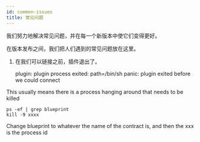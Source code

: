 ```yaml
---
id: common-issues
title: 常见问题
---
```

我们努力地解决常见问题，并在每一个新版本中使它们变得更好。

在版本发布之间，我们把人们遇到的常见问题放在这里。

1) 在我们可以链接之前，插件退出了。

    plugin: plugin process exited: path=/bin/sh
    panic: plugin exited before we could connect
    

This usually means there is a process hanging around that needs to be killed

    ps -ef | grep blueprint
    kill -9 xxxx 
    

Change blueprint to whatever the name of the contract is, and then the xxx is the process id